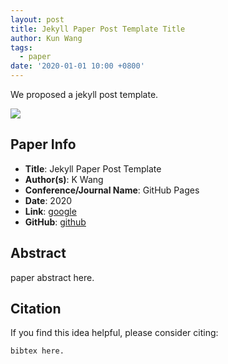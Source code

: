 ```yaml
---
layout: post
title: Jekyll Paper Post Template Title
author: Kun Wang
tags:
  - paper
date: '2020-01-01 10:00 +0800'
---
```


We proposed a jekyll post template.

![]({{site.baseurl}}/assets/x.jpg)

## Paper Info
- **Title**: Jekyll Paper Post Template
- **Author(s)**: K Wang
- **Conference/Journal Name**: GitHub Pages
- **Date**: 2020
- **Link**: [google](https://)
- **GitHub**: [github](https://github.com/KennCoder7/)
  
## Abstract
paper abstract here.

## Citation
If you find this idea helpful, please consider citing:
```
bibtex here.
```
